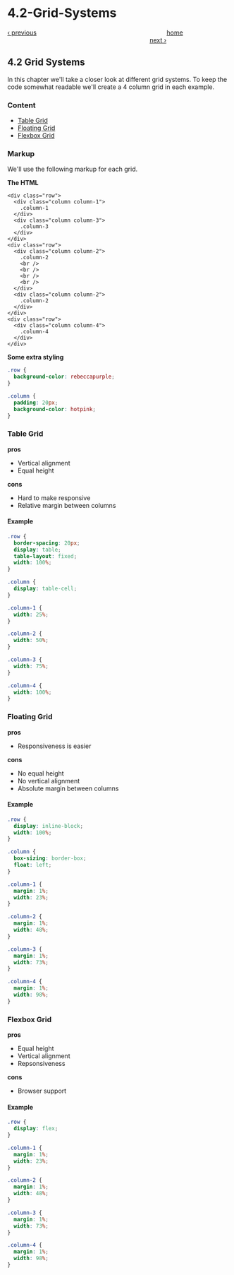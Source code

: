 # 4.2-Grid-Systems

[‹ previous](4.1-media-queries.md)                                                                           [home](../../)                                                                                   [next ›](4.3-responsive-grid.md)

## 4.2 Grid Systems

In this chapter we'll take a closer look at different grid systems. To keep the code somewhat readable we'll create a 4 column grid in each example.

### Content

* [Table Grid](4.2-grid-systems.md#table-grid)
* [Floating Grid](4.2-grid-systems.md#floating-grid)
* [Flexbox Grid](4.2-grid-systems.md#flexbox-grid)

### Markup

We'll use the following markup for each grid.

**The HTML**

```markup
<div class="row">
  <div class="column column-1">
    .column-1
  </div>
  <div class="column column-3">
    .column-3
  </div>
</div>
<div class="row">
  <div class="column column-2">
    .column-2
    <br />
    <br />
    <br />
    <br />
  </div>
  <div class="column column-2">
    .column-2
  </div>
</div>
<div class="row">
  <div class="column column-4">
    .column-4
  </div>
</div>
```

**Some extra styling**

```css
.row {
  background-color: rebeccapurple;
}

.column {
  padding: 20px;
  background-color: hotpink;
}
```

### Table Grid

**pros**

* Vertical alignment
* Equal height

**cons**

* Hard to make responsive
* Relative margin between columns

#### Example

```css
.row {
  border-spacing: 20px;
  display: table;
  table-layout: fixed;
  width: 100%;
}

.column {
  display: table-cell;
}

.column-1 {
  width: 25%;
}

.column-2 {
  width: 50%;
}

.column-3 {
  width: 75%;
}

.column-4 {
  width: 100%;
}
```

### Floating Grid

**pros**

* Responsiveness is easier

**cons**

* No equal height
* No vertical alignment
* Absolute margin between columns

#### Example

```css
.row {
  display: inline-block;
  width: 100%;
}

.column {
  box-sizing: border-box;
  float: left;
}

.column-1 {
  margin: 1%;
  width: 23%;
}

.column-2 {
  margin: 1%;
  width: 48%;
}

.column-3 {
  margin: 1%;
  width: 73%;
}

.column-4 {
  margin: 1%;
  width: 98%;
}
```

### Flexbox Grid

**pros**

* Equal height
* Vertical alignment
* Repsonsiveness

**cons**

* Browser support

#### Example

```css
.row {
  display: flex;
}

.column-1 {
  margin: 1%;
  width: 23%;
}

.column-2 {
  margin: 1%;
  width: 48%;
}

.column-3 {
  margin: 1%;
  width: 73%;
}

.column-4 {
  margin: 1%;
  width: 98%;
}
```

